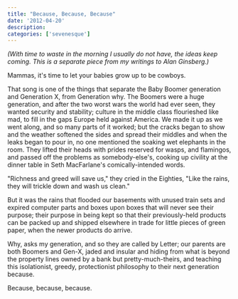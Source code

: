 ```yaml
---
title: "Because, Because, Because"
date: '2012-04-20'
description:
categories: ['sevenesque']
---
```


_(With time to waste in the morning I usually do not have, the ideas keep
coming. This is a separate piece from my writings to Alan Ginsberg.)_

Mammas, it's time to let your babies grow up to be cowboys.

That song is one of the things that separate the Baby Boomer generation and
Generation X, from Generation why. The Boomers were a huge generation, and
after the two worst wars the world had ever seen, they wanted security and
stability; culture in the middle class flourieshed like mad, to fill in the
gaps Europe held against America. We made it up as we went along, and so many
parts of it worked; but the cracks began to show and the weather softened the
sides and spread their middles and when the leaks began to pour in, no one
mentioned the soaking wet elephants in the room. They lifted their heads with
prides reserved for wasps, and flamingos, and passed off the problems as
somebody-else's, cooking up civility at the dinner table in Seth MacFarlane's
comically-intended words.

"Richness and greed will save us," they cried in the Eighties, "Like the rains,
they will trickle down and wash us clean."

But it was the rains that flooded our basements with unused train sets and
expired computer parts and boxes upon boxes that will never see their purpose;
their purpose in being kept so that their previously-held products can be
packed up and shipped elsewhere in trade for little pieces of green paper, when
the newer products do arrive.

Why, asks my generation, and so they are called by Letter; our parents are both
Boomers and Gen-X, jaded and insular and hiding from what is beyond the
property lines owned by a bank but pretty-much-theirs, and teaching this
isolationist, greedy, protectionist philosophy to their next generation
because.

Because, because, because.
